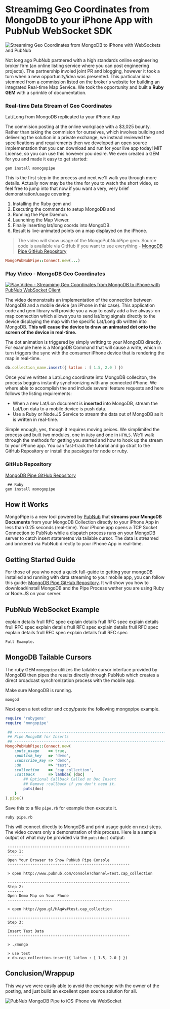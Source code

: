 # Streamimg Geo Coordinates from MongoDB to your iPhone App with PubNub WebSocket SDK

![Streamimg Geo Coordinates from MongoDB to iPhone with WebSockets and PubNub](media/mongo-pipe-iphone-700.png)

Not long ago PubNub partnered with a high standards online
engineering broker firm (an online listing service
where you can post engineering projects).
The partnership involed joint PR and blogging, however it took a turn
when a new opportunity/idea was presented.
This particular idea stemmed from a commission listed on the broker's website
for building an integrated Real-time Map Service.
We took the opportunity and built a **Ruby GEM** with a sprinkle of documentation.

### Real-time Data Stream of Geo Coordinates 
Lat/Long from MongoDB replicated to your iPhone App

The commision posting at the online workplace with a $3,025 bounty.
Rather than taking the commision for ourselves,
which involves building and delivering the solution in a private exchange,
we instead reviewed the spceifications and requirements then we developed an
open source implementation that you can
download and run for your live app today!
MIT License, so you can use this however you desire.
We even created a GEM for you and made it easy to get started:

```
gem install monogopipe
```

This is the first step in the process and next we'll walk you through more details.
Actually now may be the time for you to watch the
short video, so feel free to jump into that now 
if you want a very, very brief demonstration/usage covering:

 1. Installing the Ruby gem and 
 2. Executing the commands to setup MongoDB and
 3. Running the Pipe Daemon.
 4. Launching the Map Viewer.
 5. Finally inserting lat/long coords into MongoDB.
 6. Result is live-animated points on a map displayed on the iPhone.

>The video will show usage of the MongoPubNubPipe gem.
Source code is available via GitHub if you want to see everything - 
[MongoDB Pipe GitHub Repository](https://github.com/stephenlb/pubnub-mongo-pipe)

```ruby
MongoPubNubPipe::Connect.new(...)
```

### Play Video - MongoDB Geo Coordinates

[
![Play Video - Streamimg Geo Coordinates from MongoDB to iPhone with PubNub WebSocket Client](media/pubnub-mongo-pipe-video.jpg)
](https://vimeo.com/60716860)

The video demonstraits an implementation of the
connection between MongoDB and a mobile device (an iPhone in this case).
This application code and gem library will provide you a way to easily add a live
always-on map connection which allows you to send lat/long signals
directly to the device displaying the map with the specific
Lat/Long db written into MongoDB.
**This will cause the device to draw an animated dot onto the 
screen of the device in real-time.**

The dot animation is triggered by simply writting to your MongoDB directly.
For example here is a MongoDB Command that will cause a write, which in turn
triggers the sync with the consumer iPhone device that is rendering the map
in real-time.

```javascript
db.collection_name.insert({ latlon : [ 1.5, 2.0 ] })
```

Once you've written a Lat/Long coordinate into MongoDB colleciton,
the process beggins instantly synchronizing with any connected iPhone.
We where able to accomplish the and include several feature requests
and here follows the listing requirements:

 - When a new Lat/Lon document is **inserted** into MongoDB,
   stream the Lat/Lon data to a mobile device is push data.
 - Use a Ruby or Node.JS Service to stream the data out of MongoDB
   as it is written in real-time.

Simple enough, yes, though it requires moving peices.
We simplimifed the process and built two modules,
one in `Ruby` and one in `HTML5`.
We'll walk through the methods for getting you started and
how to hook up the stream to your iPhone app.
You can fast-track the tutorial and go strait to the 
GitHub Repository or install the pacakges for node or ruby.

### GitHub Repository

[MongoDB Pipe GitHub Repository](https://github.com/stephenlb/pubnub-mongo-pipe)

```
 ## Ruby
gem install monogopipe
```

## How it Works

MongoPipe is a new tool powered by [PubNub](http://www.pubnub.com) that
**streams your MongoDB Documents** from your MongoDB Collection directly
to your iPhone App in less than 0.25 seconds (real-time).
Your iPhone app opens a TCP Socket Connection to PubNub while a dispatch
process runs on your MongoDB server to catch insert
statemetns via tailable cursor.
The data is streamed and brokered via PubNub directly to your
iPhone App in real-time.

## Getting Started Guide

For those of you who need a quick full-guide to getting your mongoDB
installed and running with data streaming to your mobile app, you 
can follow this guide: 
[MongoDB Pipe GitHub Repository](https://github.com/stephenlb/pubnub-mongo-pipe/blob/master/README.md).
It will show you how to download/install MongoDB and the Pipe Process wether
you are using Ruby or Node.JS on your server.

## PubNub WebSocket Example

explain details frull RFC spec
explain details frull RFC spec
explain details frull RFC spec
explain details frull RFC spec
explain details frull RFC spec
explain details frull RFC spec
explain details frull RFC spec

```
Full Example.
```

## MongoDB Tailable Cursors

The ruby GEM `mongopipe` utilizes the tailable cursor interface provided
by MongoDB then pipes the results directly through PubNub which creates
a direct broadcast synchronization process with the mobile app.

Make sure MongoDB is running.

```
mongod
```

Next open a text editor and copy/paste the following mongopipe example.

```ruby
require 'rubygems'
require 'mongopipe'

 ## ------------------------------------------------------------------------
 ## Pipe MongoDB for Inserts
 ## ------------------------------------------------------------------------
MongoPubNubPipe::Connect.new(
    :puts_usage    => true,
    :publish_key   => 'demo',
    :subscribe_key => 'demo',
    :db            => 'test',
    :collection    => 'cap_collection',
    :callback      => lambda{ |doc|
        ## Optional Callback Called on Doc Insert
        ## Remove :callback if you don't need it.
        puts(doc)
    }
).pipe()
```

Save this to a file `pipe.rb` for example then execute it.

```
ruby pipe.rb
```

This will connect directly to MongoDB and print usage guide on next steps.
The video covers only a demonstration of this process.
Here is a sample output of what may be provided via the `puts(doc)` output:

```
 ------------------------------------------------------
 Step 1:
 -------
 Open Your Browser to Show PubNub Pipe Console
 ------------------------------------------------------
 
 > open http://www.pubnub.com/console?channel=test.cap_collection
 
 ------------------------------------------------------
 Step 2:
 -------
 Open Demo Map on Your Phone
 ------------------------------------------------------
 
 > open http://goo.gl/HAqAv#test.cap_collection
 
 ------------------------------------------------------
 Step 3:
 -------
 Insert Test Data
 ------------------------------------------------------
 
 > ./mongo
 
 > use test
 > db.cap_collection.insert({ latlon : [ 1.5, 2.0 ] })
```

## Conclusion/Wrappup

This way we were easily able to avoid the exchange
with the owner of the posting, and just
build an excellent open source solution for all.



![PubNub MongoDB Pipe to iOS iPhone via WebSocket](https://github.com/stephenlb/pubnub-mongo-pipe/blob/master/media/pubnub-mongo-pipe-logo-transparent.png?raw=true)





